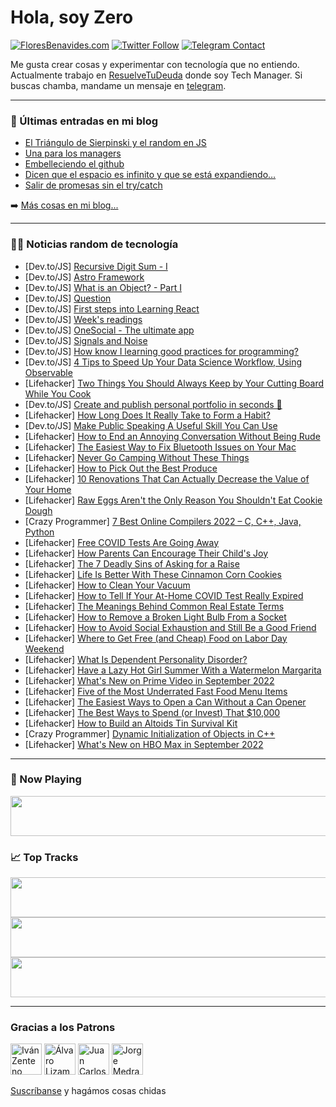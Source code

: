 # Hola, soy Zero

[![FloresBenavides.com](https://img.shields.io/website?down_message=oops&label=MiBlog&style=for-the-badge&up_message=online&url=https%3A%2F%2Ffloresbenavides.com)](https://floresbenavides.com) [![Twitter Follow](https://img.shields.io/twitter/follow/ZeroDragon?color=%231DA1F2&label=Follow&logo=twitter&logoColor=ffffff&style=for-the-badge)](https://twitter.com/zerodragon) [![Telegram Contact](https://img.shields.io/badge/escr%C3%ADbeme-ZeroDragon-%2326A5E4?style=for-the-badge&logo=telegram)](https://t.me/zerodragon)

Me gusta crear cosas y experimentar con tecnología que no entiendo.
Actualmente trabajo en [ResuelveTuDeuda](http://github.com/resuelve) donde soy Tech Manager.
Si buscas chamba, mandame un mensaje en [telegram](https://t.me/zerodragon).

---

### 📕 Últimas entradas en mi blog
<!-- BLOG-POST-LIST:START -->
- [El Triángulo de Sierpinski y el random en JS](https://floresbenavides.com/el-triangulo-de-sierpinski-y-el-random-en-js/)
- [Una para los managers](https://floresbenavides.com/una-para-los-managers/)
- [Embelleciendo el github](https://floresbenavides.com/embelleciendo-el-github/)
- [Dicen que el espacio es infinito y que se está expandiendo…](https://floresbenavides.com/dicen-que-el-espacio-es-infinito-y-que-se-esta-expandiendo/)
- [Salir de promesas sin el try/catch](https://floresbenavides.com/salir-de-promesas-sin-el-try-catch/)
<!-- BLOG-POST-LIST:END -->

➡️ [Más cosas en mi blog...](https://floresbenavides.com)

---

### 👨‍💻 Noticias random de tecnología
<!-- TECH-POSTS:START -->
- [Dev.to/JS] [Recursive Digit Sum - I](https://dev.to/zeeshanali0704/recursive-digit-sum-i-5an3)
- [Dev.to/JS] [Astro Framework](https://dev.to/bryan93m/astro-framework-1750)
- [Dev.to/JS] [What is an Object? - Part I](https://dev.to/jinchoo/what-is-object-part-i-2ib1)
- [Dev.to/JS] [Question](https://dev.to/devgm1/question-1c63)
- [Dev.to/JS] [First steps into Learning React](https://dev.to/jacksondynamics/the-beginning-stages-of-learning-react-1gp9)
- [Dev.to/JS] [Week&#39;s readings](https://dev.to/thaisavieira/weeks-readings-3133)
- [Dev.to/JS] [OneSocial - The ultimate app](https://dev.to/subhamx/onesocial-the-ultimate-social-app-51d0)
- [Dev.to/JS] [Signals and Noise](https://dev.to/rmion/signals-and-noise-2ch0)
- [Dev.to/JS] [How know I learning good practices for programming?](https://dev.to/julimuz/how-know-i-learning-good-practices-for-programming-4fdi)
- [Dev.to/JS] [4 Tips to Speed Up Your Data Science Workflow, Using Observable](https://dev.to/datascibae/4-tips-to-speed-up-your-data-science-workflow-using-observable-3a32)
- [Lifehacker] [Two Things You Should Always Keep by Your Cutting Board While You Cook](https://lifehacker.com/two-things-you-should-always-keep-by-your-cutting-board-1849470132)
- [Dev.to/JS] [Create and publish personal portfolio in seconds 🚀](https://dev.to/sahirskd/create-and-publish-personal-portfolio-in-seconds-3k12)
- [Lifehacker] [How Long Does It Really Take to Form a Habit?](https://lifehacker.com/how-long-does-it-really-take-to-form-a-habit-1849470134)
- [Dev.to/JS] [Make Public Speaking A Useful Skill You Can Use](https://dev.to/servicestranslations/make-public-speaking-a-useful-skill-you-can-use-1ggj)
- [Lifehacker] [How to End an Annoying Conversation Without Being Rude](https://lifehacker.com/how-to-end-an-annoying-conversation-without-being-rude-1849469617)
- [Lifehacker] [The Easiest Way to Fix Bluetooth Issues on Your Mac](https://lifehacker.com/the-easiest-way-to-fix-bluetooth-issues-on-your-mac-1849469105)
- [Lifehacker] [Never Go Camping Without These Things](https://lifehacker.com/never-go-camping-without-these-things-1849469481)
- [Lifehacker] [How to Pick Out the Best Produce](https://lifehacker.com/how-to-pick-out-the-best-produce-1849469475)
- [Lifehacker] [10 Renovations That Can Actually Decrease the Value of Your Home](https://lifehacker.com/10-renovations-that-can-actually-decrease-the-value-of-1849468967)
- [Lifehacker] [Raw Eggs Aren&#39;t the Only Reason You Shouldn&#39;t Eat Cookie Dough](https://lifehacker.com/raw-eggs-arent-the-only-reason-you-shouldnt-eat-cookie-1849468636)
- [Crazy Programmer] [7 Best Online Compilers 2022 – C, C++, Java, Python](https://www.thecrazyprogrammer.com/2022/08/best-online-compilers.html)
- [Lifehacker] [Free COVID Tests Are Going Away](https://lifehacker.com/free-covid-tests-are-going-away-1849467960)
- [Lifehacker] [How Parents Can Encourage Their Child&#39;s Joy](https://lifehacker.com/how-parents-can-encourage-their-childs-joy-1849465562)
- [Lifehacker] [The 7 Deadly Sins of Asking for a Raise](https://lifehacker.com/the-7-deadly-sins-of-asking-for-a-raise-1849463919)
- [Lifehacker] [Life Is Better With These Cinnamon Corn Cookies](https://lifehacker.com/life-is-better-with-these-cinnamon-corn-cookies-1849452346)
- [Lifehacker] [How to Clean Your Vacuum](https://lifehacker.com/how-to-clean-your-vacuum-1849461697)
- [Lifehacker] [How to Tell If Your At-Home COVID Test Really Expired](https://lifehacker.com/how-to-tell-if-your-at-home-covid-test-really-expired-1849461686)
- [Lifehacker] [The Meanings Behind Common Real Estate Terms](https://lifehacker.com/the-meanings-behind-common-real-estate-terms-1849461675)
- [Lifehacker] [How to Remove a Broken Light Bulb From a Socket](https://lifehacker.com/how-to-remove-a-broken-light-bulb-from-a-socket-1849462176)
- [Lifehacker] [How to Avoid Social Exhaustion and Still Be a Good Friend](https://lifehacker.com/how-to-avoid-social-exhaustion-and-still-be-a-good-frie-1849462162)
- [Lifehacker] [Where to Get Free &lpar;and Cheap&rpar; Food on Labor Day Weekend](https://lifehacker.com/where-to-get-free-and-cheap-food-on-labor-day-weekend-1849462153)
- [Lifehacker] [What Is Dependent Personality Disorder?](https://lifehacker.com/what-is-dependent-personality-disorder-1849462574)
- [Lifehacker] [Have a Lazy Hot Girl Summer With a Watermelon Margarita](https://lifehacker.com/have-a-lazy-hot-girl-summer-with-a-watermelon-margarita-1849462237)
- [Lifehacker] [What&#39;s New on Prime Video in September 2022](https://lifehacker.com/whats-new-on-prime-video-in-september-2022-1849462518)
- [Lifehacker] [Five of the Most Underrated Fast Food Menu Items](https://lifehacker.com/five-of-the-most-underrated-fast-food-menu-items-1849462125)
- [Lifehacker] [The Easiest Ways to Open a Can Without a Can Opener](https://lifehacker.com/the-easiest-ways-to-open-a-can-without-a-can-opener-1849462161)
- [Lifehacker] [The Best Ways to Spend &lpar;or Invest&rpar; That $10,000](https://lifehacker.com/the-best-ways-to-spend-or-invest-that-10-000-1849461953)
- [Lifehacker] [How to Build an Altoids Tin Survival Kit](https://lifehacker.com/how-to-build-an-altoids-tin-survival-kit-1849461946)
- [Crazy Programmer] [Dynamic Initialization of Objects in C++](https://www.thecrazyprogrammer.com/2022/08/dynamic-initialization-of-objects-in-c.html)
- [Lifehacker] [What&#39;s New on HBO Max in September 2022](https://lifehacker.com/whats-new-on-hbo-max-in-september-2022-1849458808)<!-- TECH-POSTS:END -->

---

### 🎵 Now Playing
<a href="https://spotify-now-playing-dun.vercel.app/now-playing?open"><img src="https://spotify-now-playing-dun.vercel.app/now-playing" width="540" height="64"></a>

### 📈 Top Tracks
<a href="https://spotify-now-playing-dun.vercel.app/top-tracks?i=1&open"><img src="https://spotify-now-playing-dun.vercel.app/top-tracks?i=1" width="540" height="64"></a>
<a href="https://spotify-now-playing-dun.vercel.app/top-tracks?i=2&open"><img src="https://spotify-now-playing-dun.vercel.app/top-tracks?i=2" width="540" height="64"></a>
<a href="https://spotify-now-playing-dun.vercel.app/top-tracks?i=3&open"><img src="https://spotify-now-playing-dun.vercel.app/top-tracks?i=3" width="540" height="64"></a>

---

### Gracias a los Patrons
[<img src="https://avatars.githubusercontent.com/u/243380?v=4" alt="Iván Zenteno" width="50px">](https://github.com/k001) [<img src="https://avatars.githubusercontent.com/u/19955639?v=4" alt="Álvaro Lizama" width="50px">](https://github.com/alvarolizama) [<img src="https://avatars.githubusercontent.com/u/2718753?v=4" alt="Juan Carlos Ruiz" width="50px">](https://github.com/JuanCrg90) [<img src="https://avatars.githubusercontent.com/u/37025?v=4" alt="Jorge Medrano" width="50px">](https://github.com/h1pp1e) 

[Suscríbanse](https://www.patreon.com/zerodragon) y hagámos cosas chidas
